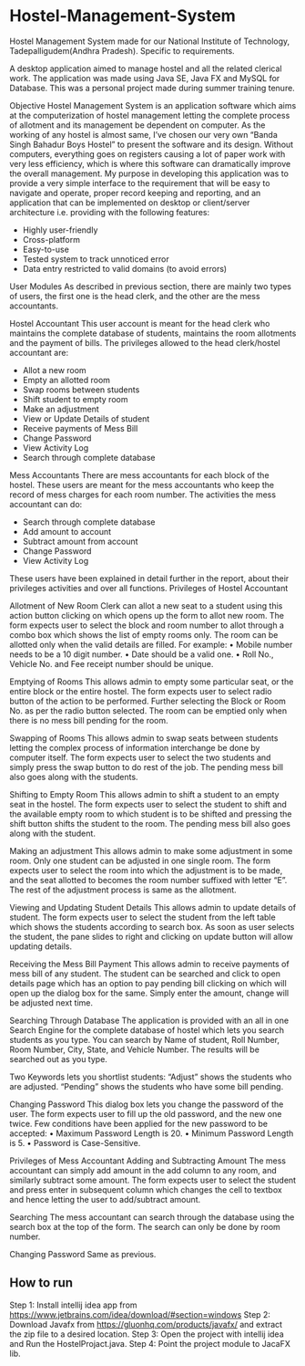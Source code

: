 # Hostel-Management-System
Hostel Management System made for our National Institute of Technology, Tadepalligudem(Andhra Pradesh). Specific to requirements.

A desktop application aimed to manage hostel and all the related clerical work. The application was made using Java SE, Java FX and MySQL for Database. This was a personal project made during summer training tenure.



Objective
Hostel Management System is an application software which aims at the computerization of hostel management letting the complete process of allotment and its management be dependent on computer.
As the working of any hostel is almost same, I’ve chosen our very own “Banda Singh Bahadur Boys Hostel” to present the software and its design. 
Without computers, everything goes on registers causing a lot of paper work with very less efficiency, which is where this software can dramatically improve the overall management.
My purpose in developing this application was to provide a very simple interface to the requirement that will be easy to navigate and operate, proper record keeping and reporting, and an application that can be implemented on desktop or client/server architecture i.e. providing with the following features:
* Highly user-friendly
* Cross-platform
* Easy-to-use
* Tested system to track unnoticed error
* Data entry restricted to valid domains (to avoid errors)



User Modules
As described in previous section, there are mainly two types of users, the first one is the head clerk, and the other are the mess accountants.

Hostel Accountant
This user account is meant for the head clerk who maintains the complete database of students, maintains the room allotments and the payment of bills.
The privileges allowed to the head clerk/hostel accountant are:
* Allot a new room
* Empty an allotted room
* Swap rooms between students
* Shift student to empty room
* Make an adjustment
* View or Update Details of student
* Receive payments of Mess Bill
* Change Password
* View Activity Log
* Search through complete database

Mess Accountants
There are mess accountants for each block of the hostel. These users are meant for the mess accountants who keep the record of mess charges for each room number.
The activities the mess accountant can do:
* Search through complete database
* Add amount to account
* Subtract amount from account
* Change Password
* View Activity Log

These users have been explained in detail further in the report, about their privileges activities and over all functions. 
Privileges of Hostel Accountant

Allotment of New Room
Clerk can allot a new seat to a student using this action button clicking on which opens up the form to allot new room.
The form expects user to select the block and room number to allot through a combo box which shows the list of empty rooms only.
The room can be allotted only when the valid details are filled. For example:
•	Mobile number needs to be a 10 digit number.
•	Date should be a valid one.
•	Roll No., Vehicle No. and Fee receipt number should be unique.

Emptying of Rooms
This allows admin to empty some particular seat, or the entire block or the entire hostel.
The form expects user to select radio button of the action to be performed.
Further selecting the Block or Room No. as per the radio button selected.
The room can be emptied only when there is no mess bill pending for the room.

Swapping of Rooms
This allows admin to swap seats between students letting the complex process of information interchange be done by computer itself.
The form expects user to select the two students and simply press the swap button to do rest of the job.
The pending mess bill also goes along with the students.

Shifting to Empty Room
This allows admin to shift a student to an empty seat in the hostel.
The form expects user to select the student to shift and the available empty room to which student is to be shifted and pressing the shift button shifts the student to the room.
The pending mess bill also goes along with the student.

Making an adjustment
This allows admin to make some adjustment in some room. Only one student can be adjusted in one single room.
The form expects user to select the room into which the adjustment is to be made, and the seat allotted to becomes the room number suffixed with letter “E”.
The rest of the adjustment process is same as the allotment.

Viewing and Updating Student Details
This allows admin to update details of student.
The form expects user to select the student from the left table which shows the students according to search box.
As soon as user selects the student, the pane slides to right and clicking on update button will allow updating details.

Receiving the Mess Bill Payment
This allows admin to receive payments of mess bill of any student.
The student can be searched and click to open details page which has an option to pay pending bill clicking on which will open up the dialog box for the same.
Simply enter the amount, change will be adjusted next time.

Searching Through Database
The application is provided with an all in one Search Engine for the complete database of hostel which lets you search students as you type.
You can search by Name of student, Roll Number, Room Number, City, State, and Vehicle Number. The results will be searched out as you type.

Two Keywords lets you shortlist students:
“Adjust” shows the students who are adjusted.
“Pending” shows the students who have some bill pending.

Changing Password
This dialog box lets you change the password of the user.
The form expects user to fill up the old password, and the new one twice.
Few conditions have been applied for the new password to be accepted:
•	Maximum Password Length is 20.
•	Minimum Password Length is 5.
•	Password is Case-Sensitive.

Privileges of Mess Accountant
Adding and Subtracting Amount
The mess accountant can simply add amount in the add column to any room, and similarly subtract some amount.
The form expects user to select the student and press enter in subsequent column which changes the cell to textbox and hence letting the user to add/subtract amount.

Searching
The mess accountant can search through the database using the search box at the top of the form. The search can only be done by room number.

Changing Password
Same as previous.


## How to run
Step 1: Install intellij idea app from https://www.jetbrains.com/idea/download/#section=windows 
Step 2: Download Javafx from https://gluonhq.com/products/javafx/ and extract the zip file to a desired location.
Step 3: Open the project with intellij idea and Run the HostelProjact.java.
Step 4: Point the project module to JacaFX lib.